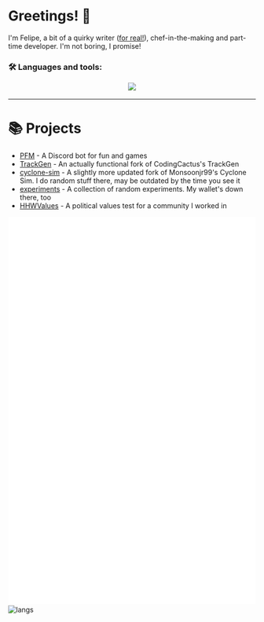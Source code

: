 # Greetings! 🖖
I'm Felipe, a bit of a quirky writer ([for real!](https://opapeldetrouxa.neocities.org/teahouse)), chef-in-the-making and part-time developer. I'm not boring, I promise!

### :hammer_and_wrench: Languages and tools:
<p align="center">
  <a href="https://skillicons.dev">
    <img src="https://skillicons.dev/icons?i=html,css,sass,git,bun,nodejs,js,ts,python,cpp,react,ruby,vscode,ps,regex,gulp,webpack,docker&perline=9" />
  </a>
</p>
<hr/>

# 📚 Projects
- [PFM](https://github.com/StrawberryMaster/PFM-js) - A Discord bot for fun and games
- [TrackGen](https://github.com/StrawberryMaster/TrackGen) - An actually functional fork of CodingCactus's TrackGen
- [cyclone-sim](https://github.com/StrawberryMaster/cyclone-sim) - A slightly more updated fork of Monsoonjr99's Cyclone Sim. I do random stuff there, may be outdated by the time you see it
- [experiments](https://github.com/StrawberryMaster/experiments) - A collection of random experiments. My wallet's down there, too
- [HHWValues](https://github.com/StrawberryMaster/HHWValues) - A political values test for a community I worked in

![metrics](/github-metrics.svg)
![langs](https://github-readme-stats.vercel.app/api/top-langs?username=StrawberryMaster&show_icons=true&locale=en&layout=compact&theme=radical)
<!---
StrawberryMaster/StrawberryMaster is a ✨ special ✨ repository because its `README.md` (this file) appears on your GitHub profile.
You can click the Preview link to take a look at your changes.
--->
